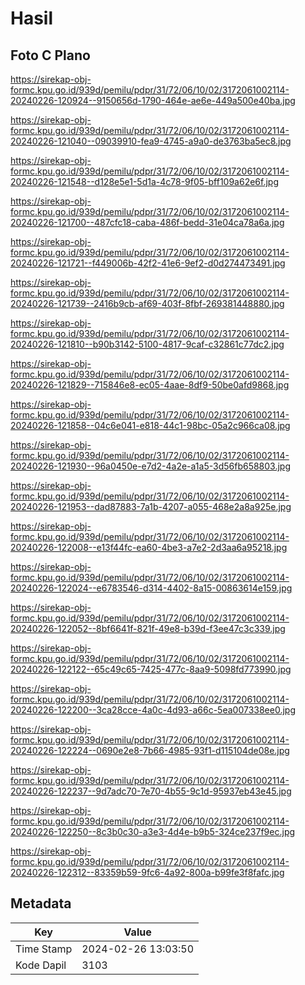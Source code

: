 # Hasil

## Foto C Plano

https://sirekap-obj-formc.kpu.go.id/939d/pemilu/pdpr/31/72/06/10/02/3172061002114-20240226-120924--9150656d-1790-464e-ae6e-449a500e40ba.jpg

https://sirekap-obj-formc.kpu.go.id/939d/pemilu/pdpr/31/72/06/10/02/3172061002114-20240226-121040--09039910-fea9-4745-a9a0-de3763ba5ec8.jpg

https://sirekap-obj-formc.kpu.go.id/939d/pemilu/pdpr/31/72/06/10/02/3172061002114-20240226-121548--d128e5e1-5d1a-4c78-9f05-bff109a62e6f.jpg

https://sirekap-obj-formc.kpu.go.id/939d/pemilu/pdpr/31/72/06/10/02/3172061002114-20240226-121700--487cfc18-caba-486f-bedd-31e04ca78a6a.jpg

https://sirekap-obj-formc.kpu.go.id/939d/pemilu/pdpr/31/72/06/10/02/3172061002114-20240226-121721--f449006b-42f2-41e6-9ef2-d0d274473491.jpg

https://sirekap-obj-formc.kpu.go.id/939d/pemilu/pdpr/31/72/06/10/02/3172061002114-20240226-121739--2416b9cb-af69-403f-8fbf-269381448880.jpg

https://sirekap-obj-formc.kpu.go.id/939d/pemilu/pdpr/31/72/06/10/02/3172061002114-20240226-121810--b90b3142-5100-4817-9caf-c32861c77dc2.jpg

https://sirekap-obj-formc.kpu.go.id/939d/pemilu/pdpr/31/72/06/10/02/3172061002114-20240226-121829--715846e8-ec05-4aae-8df9-50be0afd9868.jpg

https://sirekap-obj-formc.kpu.go.id/939d/pemilu/pdpr/31/72/06/10/02/3172061002114-20240226-121858--04c6e041-e818-44c1-98bc-05a2c966ca08.jpg

https://sirekap-obj-formc.kpu.go.id/939d/pemilu/pdpr/31/72/06/10/02/3172061002114-20240226-121930--96a0450e-e7d2-4a2e-a1a5-3d56fb658803.jpg

https://sirekap-obj-formc.kpu.go.id/939d/pemilu/pdpr/31/72/06/10/02/3172061002114-20240226-121953--dad87883-7a1b-4207-a055-468e2a8a925e.jpg

https://sirekap-obj-formc.kpu.go.id/939d/pemilu/pdpr/31/72/06/10/02/3172061002114-20240226-122008--e13f44fc-ea60-4be3-a7e2-2d3aa6a95218.jpg

https://sirekap-obj-formc.kpu.go.id/939d/pemilu/pdpr/31/72/06/10/02/3172061002114-20240226-122024--e6783546-d314-4402-8a15-00863614e159.jpg

https://sirekap-obj-formc.kpu.go.id/939d/pemilu/pdpr/31/72/06/10/02/3172061002114-20240226-122052--8bf6641f-821f-49e8-b39d-f3ee47c3c339.jpg

https://sirekap-obj-formc.kpu.go.id/939d/pemilu/pdpr/31/72/06/10/02/3172061002114-20240226-122122--65c49c65-7425-477c-8aa9-5098fd773990.jpg

https://sirekap-obj-formc.kpu.go.id/939d/pemilu/pdpr/31/72/06/10/02/3172061002114-20240226-122200--3ca28cce-4a0c-4d93-a66c-5ea007338ee0.jpg

https://sirekap-obj-formc.kpu.go.id/939d/pemilu/pdpr/31/72/06/10/02/3172061002114-20240226-122224--0690e2e8-7b66-4985-93f1-d115104de08e.jpg

https://sirekap-obj-formc.kpu.go.id/939d/pemilu/pdpr/31/72/06/10/02/3172061002114-20240226-122237--9d7adc70-7e70-4b55-9c1d-95937eb43e45.jpg

https://sirekap-obj-formc.kpu.go.id/939d/pemilu/pdpr/31/72/06/10/02/3172061002114-20240226-122250--8c3b0c30-a3e3-4d4e-b9b5-324ce237f9ec.jpg

https://sirekap-obj-formc.kpu.go.id/939d/pemilu/pdpr/31/72/06/10/02/3172061002114-20240226-122312--83359b59-9fc6-4a92-800a-b99fe3f8fafc.jpg


## Metadata

| Key        | Value               |
| ---------- | ------------------- |
| Time Stamp | 2024-02-26 13:03:50 |
| Kode Dapil | 3103                |



